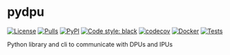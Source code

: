 # pydpu

[![License](https://img.shields.io/github/license/opiproject/pydpu?style=flat&color=blue&label=License)](https://github.com/opiproject/pydpu/blob/main/LICENSE)
[![Pulls](https://img.shields.io/docker/pulls/opiproject/pydpu.svg?logo=docker&style=flat&label=Pulls)](https://hub.docker.com/r/opiproject/pydpu)
[![PyPI](https://img.shields.io/pypi/v/pydpu)](https://pypi.org/project/pydpu/)
[![Code style: black](https://img.shields.io/badge/code%20style-black-000000.svg?style=flat)](https://github.com/psf/black)
[![codecov](https://codecov.io/gh/opiproject/pydpu/branch/main/graph/badge.svg)](https://codecov.io/gh/opiproject/pydpu)
[![Docker](https://github.com/opiproject/pydpu/actions/workflows/docker-publish.yml/badge.svg)](https://github.com/opiproject/pydpu/actions/workflows/docker-publish.yml)
[![Tests](https://github.com/opiproject/pydpu/actions/workflows/tests.yml/badge.svg)](https://github.com/opiproject/pydpu/actions/workflows/tests.yml)

Python library and cli to communicate with DPUs and IPUs
